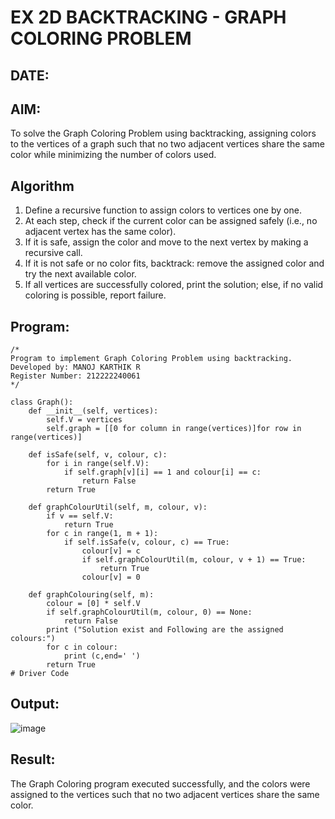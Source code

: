 
# EX 2D BACKTRACKING - GRAPH COLORING PROBLEM
## DATE:
## AIM:
To solve the Graph Coloring Problem using backtracking, assigning colors to the vertices of a graph such that no two adjacent vertices share the same color while minimizing the number of colors used.
## Algorithm
1.  Define a recursive function to assign colors to vertices one by one.
2.  At each step, check if the current color can be assigned safely (i.e., no adjacent vertex has the same color).
3.  If it is safe, assign the color and move to the next vertex by making a recursive call.
4.  If it is not safe or no color fits, backtrack: remove the assigned color and try the next available color.
5.  If all vertices are successfully colored, print the solution; else, if no valid coloring is possible, report failure.  

## Program:
```
/*
Program to implement Graph Coloring Problem using backtracking.
Developed by: MANOJ KARTHIK R
Register Number: 212222240061
*/
```
```
class Graph():
    def __init__(self, vertices):
        self.V = vertices
        self.graph = [[0 for column in range(vertices)]for row in range(vertices)]
 
    def isSafe(self, v, colour, c):
        for i in range(self.V):
            if self.graph[v][i] == 1 and colour[i] == c:
                return False
        return True

    def graphColourUtil(self, m, colour, v):
        if v == self.V:
            return True
        for c in range(1, m + 1):
            if self.isSafe(v, colour, c) == True:
                colour[v] = c
                if self.graphColourUtil(m, colour, v + 1) == True:
                    return True
                colour[v] = 0

    def graphColouring(self, m):
        colour = [0] * self.V
        if self.graphColourUtil(m, colour, 0) == None:
            return False
        print ("Solution exist and Following are the assigned colours:")
        for c in colour:
            print (c,end=' ')
        return True
# Driver Code
```
## Output:
![image](https://github.com/user-attachments/assets/7d760797-89fd-4dfd-8c75-d6049b2d82b8)

## Result:
The Graph Coloring program executed successfully, and the colors were assigned to the vertices such that no two adjacent vertices share the same color.
